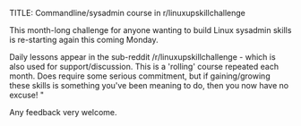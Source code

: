 TITLE: Commandline/sysadmin course in r/linuxupskillchallenge

This month-long challenge for anyone wanting to build Linux sysadmin skills is re-starting again this coming Monday.

Daily lessons appear in  the sub-reddit /r/linuxupskillchallenge  - which is also used for support/discussion.  This is a 'rolling' course repeated each month. Does require some serious commitment, but if gaining/growing these skills is something you've been meaning to do, then you now have no excuse! "

Any feedback very welcome.
